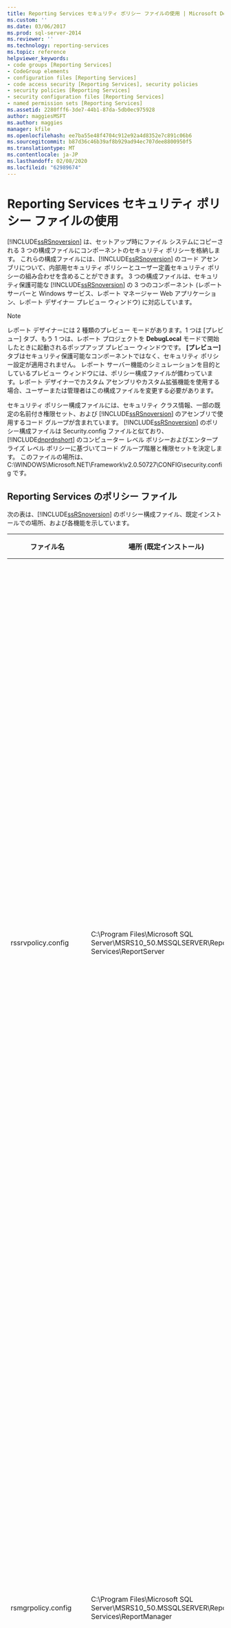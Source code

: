```yaml
---
title: Reporting Services セキュリティ ポリシー ファイルの使用 | Microsoft Docs
ms.custom: ''
ms.date: 03/06/2017
ms.prod: sql-server-2014
ms.reviewer: ''
ms.technology: reporting-services
ms.topic: reference
helpviewer_keywords:
- code groups [Reporting Services]
- CodeGroup elements
- configuration files [Reporting Services]
- code access security [Reporting Services], security policies
- security policies [Reporting Services]
- security configuration files [Reporting Services]
- named permission sets [Reporting Services]
ms.assetid: 2280fff6-3de7-44b1-87da-5db0ec975928
author: maggiesMSFT
ms.author: maggies
manager: kfile
ms.openlocfilehash: ee7ba55e48f4704c912e92a4d8352e7c891c06b6
ms.sourcegitcommit: b87d36c46b39af8b929ad94ec707dee8800950f5
ms.translationtype: MT
ms.contentlocale: ja-JP
ms.lasthandoff: 02/08/2020
ms.locfileid: "62989674"
---
```

# <a name="using-reporting-services-security-policy-files"></a>Reporting Services セキュリティ ポリシー ファイルの使用
  [!INCLUDE[ssRSnoversion](../../../includes/ssrsnoversion-md.md)] は、セットアップ時にファイル システムにコピーされる 3 つの構成ファイルにコンポーネントのセキュリティ ポリシーを格納します。 これらの構成ファイルには、[!INCLUDE[ssRSnoversion](../../../includes/ssrsnoversion-md.md)] のコード アセンブリについて、内部用セキュリティ ポリシーとユーザー定義セキュリティ ポリシーの組み合わせを含めることができます。 3 つの構成ファイルは、セキュリティ保護可能な [!INCLUDE[ssRSnoversion](../../../includes/ssrsnoversion-md.md)] の 3 つのコンポーネント (レポート サーバーと Windows サービス、レポート マネージャー Web アプリケーション、レポート デザイナー プレビュー ウィンドウ) に対応しています。  
  
> [!NOTE]  
>  レポート デザイナーには 2 種類のプレビュー モードがあります。1 つは [プレビュー] タブ、もう 1 つは、レポート プロジェクトを **DebugLocal** モードで開始したときに起動されるポップアップ プレビュー ウィンドウです。 **[プレビュー]** タブはセキュリティ保護可能なコンポーネントではなく、セキュリティ ポリシー設定が適用されません。 レポート サーバー機能のシミュレーションを目的としているプレビュー ウィンドウには、ポリシー構成ファイルが備わっています。レポート デザイナーでカスタム アセンブリやカスタム拡張機能を使用する場合、ユーザーまたは管理者はこの構成ファイルを変更する必要があります。  
  
 セキュリティ ポリシー構成ファイルには、セキュリティ クラス情報、一部の既定の名前付き権限セット、および [!INCLUDE[ssRSnoversion](../../../includes/ssrsnoversion-md.md)] のアセンブリで使用するコード グループが含まれています。 [!INCLUDE[ssRSnoversion](../../../includes/ssrsnoversion-md.md)] のポリシー構成ファイルは Security.config ファイルと似ており、[!INCLUDE[dnprdnshort](../../../includes/dnprdnshort-md.md)] のコンピューター レベル ポリシーおよびエンタープライズ レベル ポリシーに基づいてコード グループ階層と権限セットを決定します。 このファイルの場所は、C:\WINDOWS\Microsoft.NET\Framework\v2.0.50727\CONFIG\security.config です。  
  
## <a name="policy-files-in-reporting-services"></a>Reporting Services のポリシー ファイル  
 次の表は、[!INCLUDE[ssRSnoversion](../../../includes/ssrsnoversion-md.md)] のポリシー構成ファイル、既定インストールでの場所、および各機能を示しています。  
  
|ファイル名|場所 (既定インストール)|[説明]|  
|---------------|---------------------------------------|-----------------|  
|rssrvpolicy.config|C:\Program Files\Microsoft SQL Server\MSRS10_50.MSSQLSERVER\Reporting Services\ReportServer|レポート サーバーのポリシー構成ファイル。 これらのセキュリティ ポリシーは、レポートがレポート サーバーに配置された後のレポートの式とカスタム アセンブリに主に影響します。 このポリシー ファイルは、カスタム データ、配信、表示、およびレポート サーバーに配置されるセキュリティ拡張機能にも影響します。|  
|rsmgrpolicy.config|C:\Program Files\Microsoft SQL Server\MSRS10_50.MSSQLSERVER\Reporting Services\ReportManager|レポート マネージャーのポリシー構成ファイル。 これらのセキュリティ ポリシーは、カスタム配信用のサブスクリプション ユーザー インターフェイス拡張機能など、レポート マネージャーを拡張するすべてのアセンブリに影響します。|  
|rspreviewpolicy.config|C:\Program Files\Microsoft Visual Studio 9.0\Common7\IDE\PrivateAssemblies|レポート デザイナーのスタンドアロン プレビュー ポリシー構成ファイル。 これらのセキュリティ ポリシーは、プレビューおよび開発中にレポートに使用するカスタム アセンブリとレポートの式に影響します。 これらのポリシーは、レポート デザイナーに配置されるデータ処理拡張機能などのカスタム拡張機能にも影響します。|  
  
## <a name="modifying-configuration-files"></a>構成ファイルの変更  
 構成設定は、XML 要素または XML 属性のいずれかとして指定されます。 XML ファイルおよび構成ファイルを理解している場合は、テキスト エディターまたはコード エディターを使用して、ユーザーが定義可能な設定を変更できます。 セキュリティ構成ファイルには、コード グループ階層構造に関する情報と、[!INCLUDE[ssRSnoversion](../../../includes/ssrsnoversion-md.md)] のポリシー レベルに関連付けたアクセス許可セットを含めます。 最初に Security.config ファイルのセキュリティ ポリシーを変更する場合は、.NET Framework 構成ユーティリティ (Mscorcfg.msc) またはコード アクセス セキュリティ ポリシー ユーティリティ (Caspol.exe) を使用して、ポリシーの変更をポリシー ファイルの有効な XML 構成要素に対応させることをお勧めします。 その後で、新しいコード グループと権限セットを Security.config から切り取って、コードと権限追加先のコンポーネントのポリシーに貼り付けることができます。  
  
> [!IMPORTANT]  
>  ポリシー構成ファイルをバックアップした後で変更を行ってください。  
  
 この方法を実行すると、2 つの結果が得られます。 まず、仮想ツールを使用して [!INCLUDE[ssRSnoversion](../../../includes/ssrsnoversion-md.md)] にコード グループと権限セットを構築できます。 最初から XML 構成ファイル要素を記述するよりもこの方がはるかに簡単です。 次に、不適切な形式の XML 要素と属性によってセキュリティ ポリシー構成ファイルが破損することがありません。 コード アクセス セキュリティ ポリシー ユーティリティの詳細については、MSDN の「Reporting Services セキュリティ ポリシー ファイルの使用」を参照してください。  
  
 ポリシー構成ファイルを変更する前に、このセクションおよび関連項目で入手できるすべての情報を読んでおく必要があります。 [!INCLUDE[ssRSnoversion](../../../includes/ssrsnoversion-md.md)] のポリシー構成ファイルを変更すると、[!INCLUDE[ssRSnoversion](../../../includes/ssrsnoversion-md.md)] コンポーネントによる外部コード モジュール実行にセキュリティ上の重大な影響を及ぼす可能性があります。  
  
## <a name="placement-of-codegroup-elements-for-extensions"></a>拡張機能の CodeGroup 要素の配置  
 セキュリティ ポリシー ファイル内の CodeGroup 要素の配置は重要です。 開発した拡張機能とカスタム アセンブリの場合は、次のように URL メンバーシップ "$CodeGen$/*" の既存エントリのすぐ下にカスタム コード グループを配置することをお勧めします。  
  
```  
<CodeGroup  
    class="UnionCodeGroup"  
    version="1"  
    PermissionSetName="FullTrust">  
    <IMembershipCondition   
        class="UrlMembershipCondition"  
        version="1"  
        Url="$CodeGen$/*"  
    />  
</CodeGroup>  
<CodeGroup   
    class="UnionCodeGroup"  
    version="1"  
    PermissionSetName="FullTrust"  
    Name="MyCustomCodeGroup"  
    Description="Code group for my custom extension">  
        <IMembershipCondition class="UrlMembershipCondition"  
        version="1"  
        Url="C:\Program Files\Microsoft SQL Server\MSSQL\Reporting Services\ReportServer\bin\MyAssembly.dll"  
        />  
</CodeGroup>  
```  
  
 コード グループを順次追加できます。  
  
## <a name="see-also"></a>参照  
 [セキュリティ ポリシーの概要](understanding-security-policies.md)  
  
  

